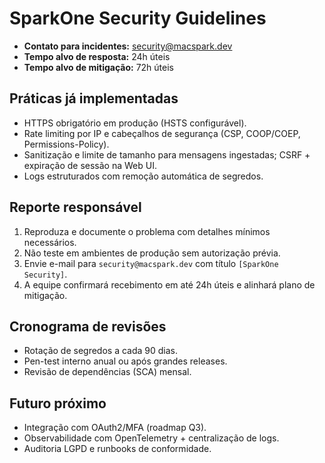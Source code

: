 # SparkOne Security Guidelines

- **Contato para incidentes:** security@macspark.dev
- **Tempo alvo de resposta:** 24h úteis
- **Tempo alvo de mitigação:** 72h úteis

## Práticas já implementadas
- HTTPS obrigatório em produção (HSTS configurável).
- Rate limiting por IP e cabeçalhos de segurança (CSP, COOP/COEP, Permissions-Policy).
- Sanitização e limite de tamanho para mensagens ingestadas; CSRF + expiração de sessão na Web UI.
- Logs estruturados com remoção automática de segredos.

## Reporte responsável
1. Reproduza e documente o problema com detalhes mínimos necessários.
2. Não teste em ambientes de produção sem autorização prévia.
3. Envie e-mail para `security@macspark.dev` com título `[SparkOne Security]`.
4. A equipe confirmará recebimento em até 24h úteis e alinhará plano de mitigação.

## Cronograma de revisões
- Rotação de segredos a cada 90 dias.
- Pen-test interno anual ou após grandes releases.
- Revisão de dependências (SCA) mensal.

## Futuro próximo
- Integração com OAuth2/MFA (roadmap Q3).
- Observabilidade com OpenTelemetry + centralização de logs.
- Auditoria LGPD e runbooks de conformidade.
